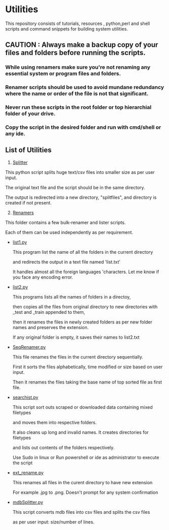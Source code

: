 
# Utilities

This repository consists of tutorials, resources , python,perl and shell scripts and command snippets for building system utilities.

## CAUTION : Always make a backup copy of your files and folders before running the scripts. 
### While using renamers make sure you're not renaming any essential system or program files and folders.
### Renamer scripts should be used to avoid mundane redundancy where the name or order of the file is not that significant.
### Never run these scripts in the root folder or top hierarchial folder of your drive. 
### Copy the script in the desired folder and run with cmd/shell or any ide.

## List of  Utilities 

1. [Splitter](https://github.com/rexiesxk/Shell-Utilities/tree/main/Splitter)

This python script splits huge text/csv files into smaller size as per user input.

The original text file and the script should be in the same directory. 

The output is redirected into a new directory, "splitfiles", and directory is created if not present.

2. [Renamers](https://github.com/rexiesxk/Shell-Utilities/tree/main/Renamers)

This folder contains a few bulk-renamer and lister scripts.

Each of them can be used independently as per requirement.

  - [list1.py](https://github.com/rexiesxk/Shell-Utilities/blob/main/Renamers/list1.py)

      This program list the name of all the folders in the current directory 
      
      and redirects the output in a text file named 'list.txt' 

      It handles almost all the foreign languages 'characters. Let me know if you face any encoding error.
  
   - [list2.py](https://github.com/rexiesxk/Shell-Utilities/blob/main/Renamers/list2.py)

      This programs lists all the names of folders in a directoy, 
      
      then copies all the files from original directory to new directories with _test and _train appended to them, 

      then it renames the files in newly created folders as per new folder names and preserves the extension. 
      
      If any original folder is empty, it saves their names to list2.txt

  - [SeqRenamer.py](https://github.com/rexiesxk/Shell-Utilities/blob/main/Renamers/SeqRenamer.py)

    This file renames the files in the current directory sequentially.

    First it sorts the files alphabetically, time modified or size based on user input.

    Then it renames the files taking the  base name of  top sorted file as first file.

  - [searchist.py](https://github.com/rexiesxk/Utilities/blob/main/Search_Sort_Split/searchist.py)

     This script sort outs scraped or downloaded data containing mixed filetypes

     and moves them into respective folders.
    
     It also cleans up long and invalid names. It creates directories for filetypes
    
     and lists out contents of the folders respectively. 

     Use Sudo in linux or Run powershell or ide as administrator to execute the script

  - [ext_rename.py](https://github.com/rexiesxk/Utilities/blob/main/Renamers/ext_rename.py)

     This renames all files in the curent directory to have new extension

     For example .jpg to .png. Doesn't prompt for any system confirmation
      
  - [mdbSplitter.py](https://github.com/rexiesxk/Utilities/blob/main/Search_Sort_Split/mdbSplitter.py)

    This script converts mdb files into csv files and splits the csv files

    as per user input: size/number of lines. 

